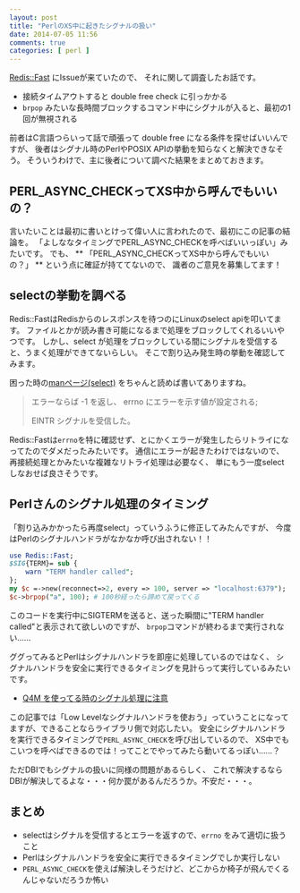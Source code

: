```yaml
---
layout: post
title: "PerlのXS中に起きたシグナルの扱い"
date: 2014-07-05 11:56
comments: true
categories: [ perl ]
---
```


[Redis::Fast](https://metacpan.org/pod/Redis::Fast) にIssueが来ていたので、
それに関して調査したお話です。

- 接続タイムアウトすると double free check に引っかかる
- `brpop` みたいな長時間ブロックするコマンド中にシグナルが入ると、最初の1回が無視される

前者はC言語つらいって話で頑張って double free になる条件を探せばいいんですが、
後者はシグナル時のPerlやPOSIX APIの挙動を知らなくと解決できなそう。
そういうわけで、主に後者について調べた結果をまとめておきます。

<!-- More -->


## PERL_ASYNC_CHECKってXS中から呼んでもいいの？

言いたいことは最初に書いとけって偉い人に言われたので、最初にこの記事の結論を。
「よしななタイミングでPERL_ASYNC_CHECKを呼べばいいっぽい」みたいです。
でも、 ** 「PERL_ASYNC_CHECKってXS中から呼んでもいいの？」 ** という点に確証が持ててないので、
識者のご意見を募集してます！

## selectの挙動を調べる

Redis::FastはRedisからのレスポンスを待つのにLinuxのselect apiを叩いてます。
ファイルとかが読み書き可能になるまで処理をブロックしてくれるいいやつです。
しかし、select が処理をブロックしている間にシグナルを受信すると、うまく処理ができてないらしい。
そこで割り込み発生時の挙動を確認してみます。

困った時の[manページ(select)](http://linuxjm.sourceforge.jp/html/LDP_man-pages/man2/select.2.html)
をちゃんと読めば書いてありますね。

> エラーならば -1 を返し、 errno にエラーを示す値が設定される;
>
> EINTR
> シグナルを受信した。

Redis::Fastは`errno`を特に確認せず、とにかくエラーが発生したらリトライになってたのでダメだったみたいです。
通信にエラーが起きたわけではないので、再接続処理とかみたいな複雑なリトライ処理は必要なく、
単にもう一度selectしなおせば良さそうです。

## Perlさんのシグナル処理のタイミング

「割り込みかかったら再度select」っていうふうに修正してみたんですが、
今度はPerlのシグナルハンドラがなかなか呼び出されない！！

```perl
use Redis::Fast;
$SIG{TERM}= sub {
    warn "TERM handler called";
};
my $c =->new(reconnect=>2, every => 100, server => "localhost:6379");
$c->brpop("a", 100); # 100秒経ったら諦めて戻ってくる
```

このコードを実行中にSIGTERMを送ると、送った瞬間に"TERM handler called"と表示されて欲しいのですが、
`brpop`コマンドが終わるまで実行されない……

ググってみるとPerlはシグナルハンドラを即座に処理しているのではなく、
シグナルハンドラを安全に実行できるタイミングを見計らって実行しているみたいです。

- [Q4M を使ってる時のシグナル処理に注意](http://perl-users.jp/articles/advent-calendar/2009/data-model/03.html)


この記事では「Low Levelなシグナルハンドラを使おう」っていうことになってますが、できることならライブラリ側で対応したい。
安全にシグナルハンドラを実行できるタイミングで`PERL_ASYNC_CHECK`を呼び出しているので、
XS中でもこいつを呼べばできるのでは！ってことでやってみたら動いてるっぽい……？

ただDBIでもシグナルの扱いに同様の問題があるらしく、
これで解決するならDBIが解決してるよな・・・何か罠があるんだろうか。不安だ・・・。

## まとめ

- selectはシグナルを受信するとエラーを返すので、`errno` をみて適切に扱うこと
- Perlはシグナルハンドラを安全に実行できるタイミングでしか実行しない
- `PERL_ASYNC_CHECK`を使えば解決しそうだけど、どこからか椅子が飛んでくるんじゃないだろうか怖い
